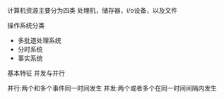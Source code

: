 计算机资源主要分为四类
处理机，储存器，i/o设备，以及文件

操作系统分类

* 多批道处理系统
* 分时系统
* 事实系统

基本特征
并发与并行

并行:两个和多个事件同一时间发生
并发:两个或者多个在同一时间间隔内发生



